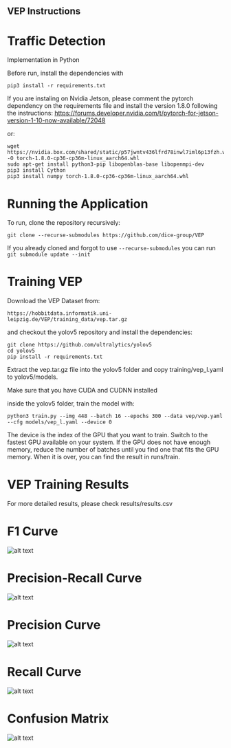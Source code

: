 ## VEP Instructions

# Traffic Detection
Implementation in Python

Before run, install the dependencies with

```
pip3 install -r requirements.txt
```

If you are instaling on Nvidia Jetson, please comment the pytorch dependency on the requirements file and install the version 1.8.0 following the instructions:
https://forums.developer.nvidia.com/t/pytorch-for-jetson-version-1-10-now-available/72048

or:

```
wget https://nvidia.box.com/shared/static/p57jwntv436lfrd78inwl7iml6p13fzh.whl -O torch-1.8.0-cp36-cp36m-linux_aarch64.whl
sudo apt-get install python3-pip libopenblas-base libopenmpi-dev 
pip3 install Cython
pip3 install numpy torch-1.8.0-cp36-cp36m-linux_aarch64.whl
```

# Running the Application

To run, clone the repository recursively:


```
git clone --recurse-submodules https://github.com/dice-group/VEP
```
If you already cloned and forgot to use ```--recurse-submodules``` you can run ```git submodule update --init```


# Training VEP

Download the VEP Dataset from:

```
https://hobbitdata.informatik.uni-leipzig.de/VEP/training_data/vep.tar.gz
```

and checkout the yolov5 repository and install the dependencies:

```
git clone https://github.com/ultralytics/yolov5
cd yolov5
pip install -r requirements.txt
```


Extract the vep.tar.gz file into the yolov5 folder and copy training/vep_l.yaml to yolov5/models.

Make sure that you have CUDA and CUDNN installed

inside the yolov5 folder, train the model with:
```
python3 train.py --img 448 --batch 16 --epochs 300 --data vep/vep.yaml --cfg models/vep_l.yaml --device 0
```

The device is the index of the GPU that you want to train. Switch to the fastest GPU available on your system.
If the GPU does not have enough memory, reduce the number of batches until you find one that fits the GPU memory.
When it is over, you can find the result in runs/train.

# VEP Training Results

For more detailed results, please check results/results.csv

# F1 Curve
![alt text](https://github.com/dice-group/VEP/blob/master/results/F1_curve.png)

# Precision-Recall Curve
![alt text](https://github.com/dice-group/VEP/blob/master/results/PR_curve.png)

# Precision Curve
![alt text](https://github.com/dice-group/VEP/blob/master/results/P_curve.png)

# Recall Curve
![alt text](https://github.com/dice-group/VEP/blob/master/results/R_curve.png)

# Confusion Matrix
![alt text](https://github.com/dice-group/VEP/blob/master/results/confusion_matrix.png)

